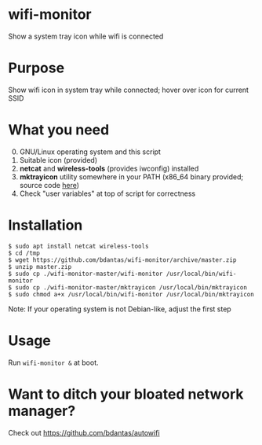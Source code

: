 # wifi-monitor
Show a system tray icon while wifi is connected

# Purpose
Show wifi icon in system tray while connected; hover over icon for current SSID

# What you need
0. GNU/Linux operating system and this script
1. Suitable icon (provided)
2. **netcat** and **wireless-tools** (provides iwconfig) installed
3. **mktrayicon** utility somewhere in your PATH (x86_64 binary provided; source code [here](https://github.com/jonhoo/mktrayicon))
4. Check "user variables" at top of script for correctness

# Installation
```
$ sudo apt install netcat wireless-tools
$ cd /tmp
$ wget https://github.com/bdantas/wifi-monitor/archive/master.zip
$ unzip master.zip
$ sudo cp ./wifi-monitor-master/wifi-monitor /usr/local/bin/wifi-monitor
$ sudo cp ./wifi-monitor-master/mktrayicon /usr/local/bin/mktrayicon
$ sudo chmod a+x /usr/local/bin/wifi-monitor /usr/local/bin/mktrayicon
```
Note: If your operating system is not Debian-like, adjust the first step

# Usage
Run `wifi-monitor &` at boot.

# Want to ditch your bloated network manager?
Check out https://github.com/bdantas/autowifi
